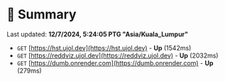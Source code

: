 # 📖 Summary
Last updated: **12/7/2024, 5:24:05 PTG "Asia/Kuala_Lumpur"**

- `GET` [https://hst.ujol.dev](https://hst.ujol.dev) - **Up** (1542ms)
- `GET` [https://reddviz.ujol.dev](https://reddviz.ujol.dev) - **Up** (2032ms)
- `GET` [https://dumb.onrender.com](https://dumb.onrender.com) - **Up** (279ms)
